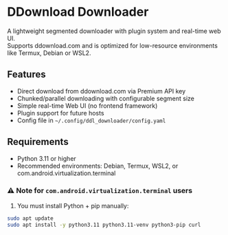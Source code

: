 # DDownload Downloader

A lightweight segmented downloader with plugin system and real-time web UI.  
Supports ddownload.com and is optimized for low-resource environments like Termux, Debian or WSL2.

## Features

- Direct download from ddownload.com via Premium API key
- Chunked/parallel downloading with configurable segment size
- Simple real-time Web UI (no frontend framework)
- Plugin support for future hosts
- Config file in `~/.config/ddl_downloader/config.yaml`

## Requirements

- Python 3.11 or higher
- Recommended environments: Debian, Termux, WSL2, or com.android.virtualization.terminal

### ⚠️ Note for `com.android.virtualization.terminal` users

1. You must install Python + pip manually:

```bash
sudo apt update
sudo apt install -y python3.11 python3.11-venv python3-pip curl
